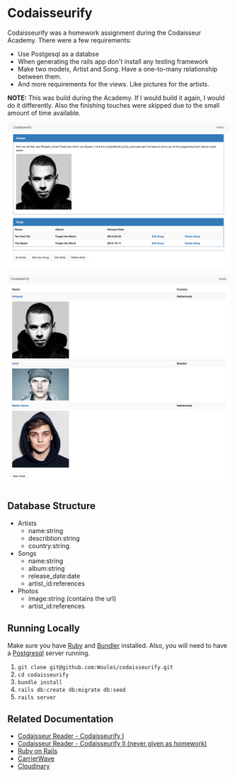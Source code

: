 # Codaisseurify

Codaisseurify was a homework assignment during the Codaisseur Academy. There were a few requirements:
  * Use Postgesql as a databse
  * When generating the rails app don't install any testing framework
  * Make two models, Artist and Song. Have a one-to-many relationship between them.
  * And more requirements for the views. Like pictures for the artists.

__NOTE:__ This was build during the Academy. If I would build it again, I would do it differently. Also the finishing touches were skipped due to the small amount of time available. 

[![](https://github.com/Woulei/codaisseurify/blob/master/app/assets/images/screenshots/Screen%20Shot%202017-05-05%20at%2010.50.41.png?raw=true)](https://github.com/Woulei/codaisseurify/blob/master/app/assets/images/screenshots/Screen%20Shot%202017-05-05%20at%2010.50.41.png?raw=true)

[![](https://github.com/Woulei/codaisseurify/blob/master/app/assets/images/screenshots/Screen%20Shot%202017-05-05%20at%2010.51.10.png?raw=true)](https://github.com/Woulei/codaisseurify/blob/master/app/assets/images/screenshots/Screen%20Shot%202017-05-05%20at%2010.51.10.png?raw=true)

## Database Structure
  * Artists
    * name:string
    * describtion:string
    * country:string
  * Songs
    * name:string
    * album:string
    * release_date:date
    * artist_id:references
  * Photos
    * image:string (contains the url)
    * artist_id:references

## Running Locally
  Make sure you have [Ruby](https://www.ruby-lang.org/en/) and [Bundler](http://bundler.io/) installed.
  Also, you will need to have a [Postgresql](https://www.postgresql.org/) server running.
  
  1. `git clone git@github.com:Woulei/codaisseurify.git`
  2. `cd codaisseurify`
  3. `bundle install`
  4. `rails db:create db:migrate db:seed`
  5. `rails server`
  
## Related Documentation
  * [Codaisseur Reader - Codaisseurify I](https://reader.codaisseur.com/courses/intermediate-bootcamp-1d45fcf7-b918-482f-a526-e126d3c063d9/60/codaisseurify-ii/)
  * [Codaisseur Reader - Codaisseurify II (never given as homework)](https://reader.codaisseur.com/courses/intermediate-bootcamp-1d45fcf7-b918-482f-a526-e126d3c063d9/65/codaisseurify-iii)
  * [Ruby on Rails](http://rubyonrails.org/)
  * [CarrierWave](https://github.com/carrierwaveuploader/carrierwave)
  * [Cloudinary](http://cloudinary.com/documentation/rails_integration#getting_started_guide)
